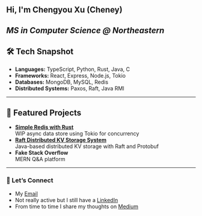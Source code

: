 ## Hi, I'm Chengyou Xu (Cheney)
*MS in Computer Science @ Northeastern* 
---
## 🛠️ Tech Snapshot
- **Languages:** TypeScript, Python, Rust, Java, C
- **Frameworks:** React, Express, Node.js, Tokio
- **Databases:** MongoDB, MySQL, Redis
- **Distributed Systems:** Paxos, Raft, Java RMI
---
## 🚀 Featured Projects
- **[Simple Redis with Rust](https://github.com/CheneyX2000/simple-redis-with-rust)**  
  WIP async data store using Tokio for concurrency
- **[Raft Distributed KV Storage System](https://github.com/CheneyX2000/raft_distributed_KV_storage)**  
  Java-based distributed KV storage with Raft and Protobuf
- **Fake Stack Overflow**  
  MERN Q&A platform
---
### 🤝 Let’s Connect
- My [Email](mailto:xuchengyou728@gmail.com) 
- Not really active but I still have a [LinkedIn](https://www.linkedin.com/in/cheney-sheu/)
- From time to time I share my thoughts on [Medium](https://medium.com/@chengyouxu)
